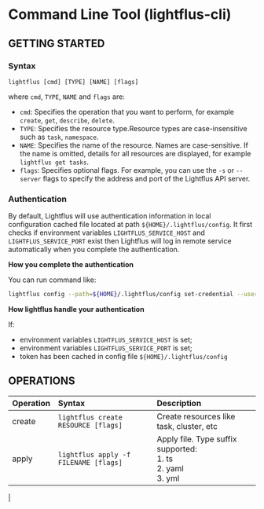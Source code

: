 # Command Line Tool (lightflus-cli)

## GETTING STARTED

### Syntax

```shell
lightflus [cmd] [TYPE] [NAME] [flags]
```

where `cmd`, `TYPE`, `NAME` and `flags` are:

* `cmd`: Specifies the operation that you want to perform, for example `create`, `get`, `describe`,
  `delete`.
* `TYPE`: Specifies the resource type.Resource types are case-insensitive such as `task`, `namespace`.
* `NAME`: Specifies the name of the resource. Names are case-sensitive. If the name is omitted, details for all
  resources are displayed, for example `lightflus get tasks`.
* `flags`: Specifies optional flags. For example, you can use the `-s` or `--server` flags to specify the address and
  port of the Lightflus API server.

### Authentication

By default, Lightflus will use authentication information in local configuration cached file located at
path `${HOME}/.lightflus/config`. It first checks if environment variables `LIGHTFLUS_SERVICE_HOST`
and `LIGHTFLUS_SERVICE_PORT` exist then Lightflus will log in remote service automatically when you complete the
authentication.

**How you complete the authentication**

You can run command like:

```bash
lightflus config --path=${HOME}/.lightflus/config set-credential --username=your_username --password=your_pwd
```

**How lightflus handle your authentication**

If:

* environment variables `LIGHTFLUS_SERVICE_HOST` is set;
* environment variables `LIGHTFLUS_SERVICE_PORT` is set;
* token has been cached in config file `${HOME}/.lightflus/config`

## OPERATIONS

| Operation | Syntax                                | Description                                                               |
|:----------|:--------------------------------------|:--------------------------------------------------------------------------|
| create    | `lightflus create RESOURCE [flags]`   | Create resources like task, cluster, etc                                  |
| apply     | `lightflus apply -f FILENAME [flags]` | Apply file. Type suffix supported: <br/> 1. ts <br/> 2. yaml <br/> 3. yml |
| 